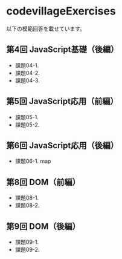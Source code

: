 # codevillageExercises

以下の模範回答を載せています。

## 第4回 JavaScript基礎（後編）
- 課題04-1.
- 課題04-2.
- 課題04-3.

## 第5回 JavaScript応用（前編）

- 課題05-1.
- 課題05-2.

## 第6回 JavaScript応用（後編）

- 課題06-1. map

## 第8回 DOM（前編）

- 課題08-1.
- 課題08-2.

## 第9回 DOM（後編）

- 課題09-1.
- 課題09-2.
